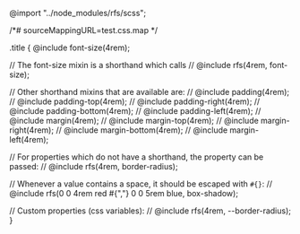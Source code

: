 @import "../node_modules/rfs/scss";



/*# sourceMappingURL=test.css.map */


.title {
  @include font-size(4rem);

  // The font-size mixin is a shorthand which calls
  // @include rfs(4rem, font-size);

  // Other shorthand mixins that are available are:
  // @include padding(4rem);
  // @include padding-top(4rem);
  // @include padding-right(4rem);
  // @include padding-bottom(4rem);
  // @include padding-left(4rem);
  // @include margin(4rem);
  // @include margin-top(4rem);
  // @include margin-right(4rem);
  // @include margin-bottom(4rem);
  // @include margin-left(4rem);

  // For properties which do not have a shorthand, the property can be passed:
  // @include rfs(4rem, border-radius);

  // Whenever a value contains a space, it should be escaped with `#{}`:
  // @include rfs(0 0 4rem red #{","} 0 0 5rem blue, box-shadow);

  // Custom properties (css variables):
  // @include rfs(4rem, --border-radius);
}